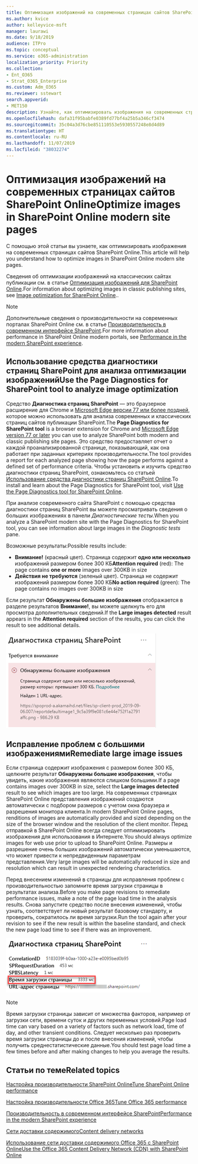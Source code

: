 ```yaml
---
title: Оптимизация изображений на современных страницах сайтов SharePoint Online
ms.author: kvice
author: kelleyvice-msft
manager: laurawi
ms.date: 9/18/2019
audience: ITPro
ms.topic: conceptual
ms.service: o365-administration
localization_priority: Priority
ms.collection:
- Ent_O365
- Strat_O365_Enterprise
ms.custom: Adm_O365
ms.reviewer: sstewart
search.appverid:
- MET150
description: Узнайте, как оптимизировать изображения на современных страницах сайтов SharePoint Online.
ms.openlocfilehash: dafa31f95babfe0389fd77bf4a25b5a346cf3474
ms.sourcegitcommit: 35c04a3d76cbe851110553e5930557248e8d4d89
ms.translationtype: HT
ms.contentlocale: ru-RU
ms.lasthandoff: 11/07/2019
ms.locfileid: "38032274"
---
```

# <a name="optimize-images-in-sharepoint-online-modern-site-pages"></a><span data-ttu-id="45277-103">Оптимизация изображений на современных страницах сайтов SharePoint Online</span><span class="sxs-lookup"><span data-stu-id="45277-103">Optimize images in SharePoint Online modern site pages</span></span>

<span data-ttu-id="45277-104">С помощью этой статьи вы узнаете, как оптимизировать изображения на современных страницах сайтов SharePoint Online.</span><span class="sxs-lookup"><span data-stu-id="45277-104">This article will help you understand how to optimize images in SharePoint Online modern site pages.</span></span>

<span data-ttu-id="45277-105">Сведения об оптимизации изображений на классических сайтах публикации см. в статье [Оптимизация изображений для SharePoint Online](image-optimization-for-sharepoint-online.md).</span><span class="sxs-lookup"><span data-stu-id="45277-105">For information about optimizing images in classic publishing sites, see [Image optimization for SharePoint Online](image-optimization-for-sharepoint-online.md)..</span></span>

>[!NOTE]
><span data-ttu-id="45277-106">Дополнительные сведения о производительности на современных порталах SharePoint Online см. в статье [Производительность в современном интерфейсе SharePoint](https://docs.microsoft.com/sharepoint/modern-experience-performance).</span><span class="sxs-lookup"><span data-stu-id="45277-106">For more information about performance in SharePoint Online modern portals, see [Performance in the modern SharePoint experience](https://docs.microsoft.com/sharepoint/modern-experience-performance).</span></span>

## <a name="use-the-page-diagnostics-for-sharepoint-tool-to-analyze-image-optimization"></a><span data-ttu-id="45277-107">Использование средства диагностики страниц SharePoint для анализа оптимизации изображений</span><span class="sxs-lookup"><span data-stu-id="45277-107">Use the Page Diagnostics for SharePoint tool to analyze image optimization</span></span>

<span data-ttu-id="45277-108">Средство **Диагностика страниц SharePoint** — это браузерное расширение для Chrome и [Microsoft Edge версии 77 или более поздней](https://www.microsoftedgeinsider.com/download?form=MI13E8&OCID=MI13E8), которое можно использовать для анализа современных и классических страниц сайтов публикации SharePoint.</span><span class="sxs-lookup"><span data-stu-id="45277-108">The **Page Diagnostics for SharePoint tool** is a browser extension for Chrome and [Microsoft Edge version 77 or later](https://www.microsoftedgeinsider.com/download?form=MI13E8&OCID=MI13E8) you can use to analyze SharePoint both modern and classic publishing site pages.</span></span> <span data-ttu-id="45277-109">Это средство предоставляет отчет о каждой проанализированной странице, показывающий, как она работает при заданных критериях производительности.</span><span class="sxs-lookup"><span data-stu-id="45277-109">The tool provides a report for each analyzed page showing how the page performs against a defined set of performance criteria.</span></span> <span data-ttu-id="45277-110">Чтобы установить и изучить средство диагностики страниц SharePoint, ознакомьтесь со статьей [Использование средства диагностики страниц SharePoint Online](page-diagnostics-for-spo.md).</span><span class="sxs-lookup"><span data-stu-id="45277-110">To install and learn about the Page Diagnostics for SharePoint tool, visit [Use the Page Diagnostics tool for SharePoint Online](page-diagnostics-for-spo.md).</span></span>

<span data-ttu-id="45277-111">При анализе современного сайта SharePoint с помощью средства диагностики страниц SharePoint вы можете просматривать сведения о больших изображениях в панели _Диагностические тесты_.</span><span class="sxs-lookup"><span data-stu-id="45277-111">When you analyze a SharePoint modern site with the Page Diagnostics for SharePoint tool, you can see information about large images in the _Diagnostic tests_ pane.</span></span>

<span data-ttu-id="45277-112">Возможные результаты:</span><span class="sxs-lookup"><span data-stu-id="45277-112">Possible results include:</span></span>

- <span data-ttu-id="45277-113">**Внимание!** (красный цвет). Страница содержит **одно или несколько** изображений размером более 300 КБ</span><span class="sxs-lookup"><span data-stu-id="45277-113">**Attention required** (red): The page contains **one or more** images over 300KB in size</span></span>
- <span data-ttu-id="45277-114">**Действия не требуются** (зеленый цвет). Страница не содержит изображений размером более 300 КБ</span><span class="sxs-lookup"><span data-stu-id="45277-114">**No action required** (green): The page contains no images over 300KB in size</span></span>

<span data-ttu-id="45277-115">Если результат **Обнаружены большие изображения** отображается в разделе результатов **Внимание!**, вы можете щелкнуть его для просмотра дополнительных сведений.</span><span class="sxs-lookup"><span data-stu-id="45277-115">If the **Large images detected** result appears in the **Attention required** section of the results, you can click the result to see additional details.</span></span>

![Результаты средства диагностики страниц](media/modern-portal-optimization/pagediag-large-images.png)

## <a name="remediate-large-image-issues"></a><span data-ttu-id="45277-117">Исправление проблем с большими изображениями</span><span class="sxs-lookup"><span data-stu-id="45277-117">Remediate large image issues</span></span>

<span data-ttu-id="45277-118">Если страница содержит изображения с размером более 300 КБ, щелкните результат **Обнаружены большие изображения**, чтобы увидеть, какие изображения являются слишком большими.</span><span class="sxs-lookup"><span data-stu-id="45277-118">If a page contains images over 300KB in size, select the **Large images detected** result to see which images are too large.</span></span> <span data-ttu-id="45277-119">На современных страницах SharePoint Online представления изображений создаются автоматически с подбором размеров с учетом окна браузера и разрешения монитора клиента.</span><span class="sxs-lookup"><span data-stu-id="45277-119">In modern SharePoint Online pages, renditions of images are automatically provided and sized depending on the size of the browser window and the resolution of the client monitor.</span></span> <span data-ttu-id="45277-120">Перед отправкой в SharePoint Online всегда следует оптимизировать изображения для использования в Интернете.</span><span class="sxs-lookup"><span data-stu-id="45277-120">You should always optimize images for web use prior to upload to SharePoint Online.</span></span> <span data-ttu-id="45277-121">Размеры и разрешение очень больших изображений автоматически уменьшаются, что может привести к непредвиденным параметрам представления.</span><span class="sxs-lookup"><span data-stu-id="45277-121">Very large images will be automatically reduced in size and resolution which can result in unexpected rendering characteristics.</span></span>

<span data-ttu-id="45277-122">Перед внесением изменений в страницы для исправления проблем с производительностью запомните время загрузки страницы в результатах анализа.</span><span class="sxs-lookup"><span data-stu-id="45277-122">Before you make page revisions to remediate performance issues, make a note of the page load time in the analysis results.</span></span> <span data-ttu-id="45277-123">Снова запустите средство после внесения изменений, чтобы узнать, соответствует ли новый результат базовому стандарту, и проверить, сократилось ли время загрузки.</span><span class="sxs-lookup"><span data-stu-id="45277-123">Run the tool again after your revision to see if the new result is within the baseline standard, and check the new page load time to see if there was an improvement.</span></span>

![Анализ времени загрузки страницы](media/modern-portal-optimization/pagediag-page-load-time.png)

>[!NOTE]
><span data-ttu-id="45277-125">Время загрузки страницы зависит от множества факторов, например от загрузки сети, времени суток и других переменных условий.</span><span class="sxs-lookup"><span data-stu-id="45277-125">Page load time can vary based on a variety of factors such as network load, time of day, and other transient conditions.</span></span> <span data-ttu-id="45277-126">Следует несколько раз проверить время загрузки страницы до и после внесения изменений, чтобы получить среднестатистические данные.</span><span class="sxs-lookup"><span data-stu-id="45277-126">You should test page load time a few times before and after making changes to help you average the results.</span></span>

## <a name="related-topics"></a><span data-ttu-id="45277-127">Статьи по теме</span><span class="sxs-lookup"><span data-stu-id="45277-127">Related topics</span></span>

[<span data-ttu-id="45277-128">Настройка производительности SharePoint Online</span><span class="sxs-lookup"><span data-stu-id="45277-128">Tune SharePoint Online performance</span></span>](tune-sharepoint-online-performance.md)

[<span data-ttu-id="45277-129">Настройка производительности Office 365</span><span class="sxs-lookup"><span data-stu-id="45277-129">Tune Office 365 performance</span></span>](tune-office-365-performance.md)

[<span data-ttu-id="45277-130">Производительность в современном интерфейсе SharePoint</span><span class="sxs-lookup"><span data-stu-id="45277-130">Performance in the modern SharePoint experience</span></span>](https://docs.microsoft.com/sharepoint/modern-experience-performance.md)

[<span data-ttu-id="45277-131">Сети доставки содержимого</span><span class="sxs-lookup"><span data-stu-id="45277-131">Content delivery networks</span></span>](content-delivery-networks.md)

[<span data-ttu-id="45277-132">Использование сети доставки содержимого Office 365 с SharePoint Online</span><span class="sxs-lookup"><span data-stu-id="45277-132">Use the Office 365 Content Delivery Network (CDN) with SharePoint Online</span></span>](use-office-365-cdn-with-spo.md)
